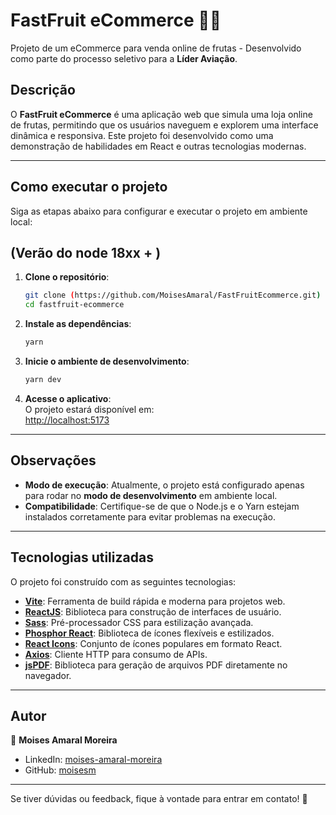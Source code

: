 # FastFruit eCommerce 🍓🍍  
Projeto de um eCommerce para venda online de frutas - Desenvolvido como parte do processo seletivo para a **Líder Aviação**.

## Descrição  
O **FastFruit eCommerce** é uma aplicação web que simula uma loja online de frutas, permitindo que os usuários naveguem e explorem uma interface dinâmica e responsiva. Este projeto foi desenvolvido como uma demonstração de habilidades em React e outras tecnologias modernas.

---

## Como executar o projeto  
Siga as etapas abaixo para configurar e executar o projeto em ambiente local:

## (Verão do node  18xx + )

1. **Clone o repositório**:  
   ```bash
   git clone (https://github.com/MoisesAmaral/FastFruitEcommerce.git)
   cd fastfruit-ecommerce
   ```

2. **Instale as dependências**:  
   ```bash
   yarn
   ```

3. **Inicie o ambiente de desenvolvimento**:  
   ```bash
   yarn dev
   ```

4. **Acesse o aplicativo**:  
   O projeto estará disponível em:  
   [http://localhost:5173](http://localhost:5173)

---

## Observações  
- **Modo de execução**: Atualmente, o projeto está configurado apenas para rodar no **modo de desenvolvimento** em ambiente local.  
- **Compatibilidade**: Certifique-se de que o Node.js e o Yarn estejam instalados corretamente para evitar problemas na execução.

---

## Tecnologias utilizadas  
O projeto foi construído com as seguintes tecnologias:  

- **[Vite](https://vitejs.dev/)**: Ferramenta de build rápida e moderna para projetos web.  
- **[ReactJS](https://react.dev/)**: Biblioteca para construção de interfaces de usuário.  
- **[Sass](https://sass-lang.com/)**: Pré-processador CSS para estilização avançada.  
- **[Phosphor React](https://phosphoricons.com/)**: Biblioteca de ícones flexíveis e estilizados.  
- **[React Icons](https://react-icons.github.io/react-icons/)**: Conjunto de ícones populares em formato React.  
- **[Axios](https://axios-http.com/)**: Cliente HTTP para consumo de APIs.  
- **[jsPDF](https://github.com/parallax/jsPDF)**: Biblioteca para geração de arquivos PDF diretamente no navegador.

---

## Autor  
👤 **Moises Amaral Moreira**  
- LinkedIn: [moises-amaral-moreira](https://www.linkedin.com/in/moisesdeveloper/)  
- GitHub: [moisesm](https://github.com/moisesamaral)  

---

Se tiver dúvidas ou feedback, fique à vontade para entrar em contato! 🚀
